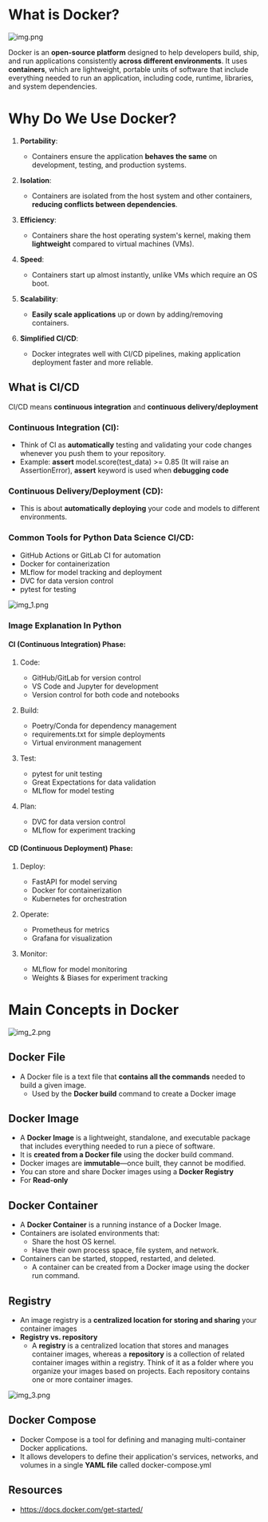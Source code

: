# What is Docker?

![img.png](img.png)

Docker is an **open-source platform** designed to help developers build, ship, and run applications consistently **across different environments**. It uses **containers**, which are lightweight, portable units of software that include everything needed to run an application, including code, runtime, libraries, and system dependencies.

# Why Do We Use Docker?

1. **Portability**:
   - Containers ensure the application **behaves the same** on development, testing, and production systems.

2. **Isolation**:
   - Containers are isolated from the host system and other containers, **reducing conflicts between dependencies**.

3. **Efficiency**:
   - Containers share the host operating system's kernel, making them **lightweight** compared to virtual machines (VMs).

4. **Speed**:
   - Containers start up almost instantly, unlike VMs which require an OS boot.

5. **Scalability**:
   - **Easily scale applications** up or down by adding/removing containers.

6. **Simplified CI/CD**:
   - Docker integrates well with CI/CD pipelines, making application deployment faster and more reliable.

## What is CI/CD

CI/CD means **continuous integration** and **continuous delivery/deployment**

### Continuous Integration (CI):
- Think of CI as **automatically** testing and validating your code changes whenever you push them to your repository.
- Example: **assert** model.score(test_data) >= 0.85 (It will raise an AssertionError), **assert** keyword is used when **debugging code**

### Continuous Delivery/Deployment (CD):
- This is about **automatically deploying** your code and models to different environments.

### Common Tools for Python Data Science CI/CD:
- GitHub Actions or GitLab CI for automation
- Docker for containerization
- MLflow for model tracking and deployment
- DVC for data version control
- pytest for testing

![img_1.png](img_1.png)

### Image Explanation In Python

#### CI (Continuous Integration) Phase:

1. Code:
   - GitHub/GitLab for version control
   - VS Code and Jupyter for development
   - Version control for both code and notebooks

2. Build:
   - Poetry/Conda for dependency management
   - requirements.txt for simple deployments
   - Virtual environment management

3. Test:
   - pytest for unit testing
   - Great Expectations for data validation
   - MLflow for model testing

4. Plan:
   - DVC for data version control
   - MLflow for experiment tracking

#### CD (Continuous Deployment) Phase:

1. Deploy:
   - FastAPI for model serving
   - Docker for containerization
   - Kubernetes for orchestration

2. Operate:
   - Prometheus for metrics
   - Grafana for visualization

3. Monitor:
   - MLflow for model monitoring
   - Weights & Biases for experiment tracking

# Main Concepts in Docker

![img_2.png](img_2.png) 

## Docker File
- A Docker file is a text file that **contains all the commands** needed to build a given image.
  - Used by the **Docker build** command to create a Docker image

## Docker Image
- A **Docker Image** is a lightweight, standalone, and executable package that includes everything needed to run a piece of software.
- It is **created from a Docker file** using the docker build command.
- Docker images are **immutable**—once built, they cannot be modified.
- You can store and share Docker images using a **Docker Registry**
- For **Read-only**

## Docker Container
- A **Docker Container** is a running instance of a Docker Image.
- Containers are isolated environments that:
  - Share the host OS kernel.
  - Have their own process space, file system, and network.
- Containers can be started, stopped, restarted, and deleted.
  - A container can be created from a Docker image using the docker run command.

## Registry
- An image registry is a **centralized location for storing and sharing** your container images
- **Registry vs. repository**
  - A **registry** is a centralized location that stores and manages container images, whereas a **repository** is a collection of related container images within a registry. Think of it as a folder where you organize your images based on projects. Each repository contains one or more container images.

![img_3.png](img_3.png)

## Docker Compose
- Docker Compose is a tool for defining and managing multi-container Docker applications.
- It allows developers to define their application's services, networks, and volumes in a single **YAML file** called docker-compose.yml

## Resources
- https://docs.docker.com/get-started/